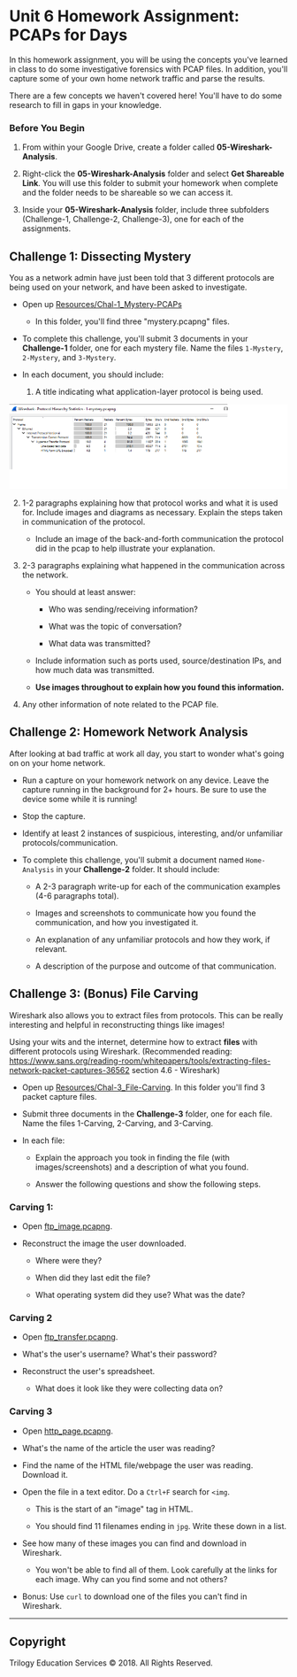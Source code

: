# Unit 6 Homework Assignment: PCAPs for Days

In this homework assignment, you will be using the concepts you've learned in class to do some investigative forensics with PCAP files. In addition, you'll capture some of your own home network traffic and parse the results.

There are a few concepts we haven't covered here! You'll have to do some research to fill in gaps in your knowledge.

### Before You Begin

1. From within your Google Drive, create a folder called **05-Wireshark-Analysis**.

2. Right-click the **05-Wireshark-Analysis** folder and select **Get Shareable Link**. You will use this folder to submit your homework when complete and the folder needs to be shareable so we can access it.

3. Inside your **05-Wireshark-Analysis** folder, include three subfolders (Challenge-1, Challenge-2, Challenge-3), one for each of the assignments.

## Challenge 1: Dissecting Mystery

You as a network admin have just been told that 3 different protocols are being used on your network, and have been asked to investigate.

- Open up [Resources/Chal-1_Mystery-PCAPs](Resources/Chal-1_Mystery-PCAPs)

  - In this folder, you'll find three "mystery.pcapng" files.

- To complete this challenge, you'll submit 3 documents in your **Challenge-1** folder, one for each mystery file. Name the files `1-Mystery`, `2-Mystery`, and `3-Mystery`.

- In each document, you should include:

  1. A title indicating what application-layer protocol is being used.
  
![protocol-1-Mystery](Challenge-1/work-1-Mystery/protocol-1-mystery.png)

  2. 1-2 paragraphs explaining how that protocol works and what it is used for. Include images and diagrams as necessary. Explain the steps taken in communication of the protocol.

     - Include an image of the back-and-forth communication the protocol did in the pcap to help illustrate your explanation.

  3. 2-3 paragraphs explaining what happened in the communication across the network.

     - You should at least answer:

       - Who was sending/receiving information?

       - What was the topic of conversation?

       - What data was transmitted?

     - Include information such as ports used, source/destination IPs, and how much data was transmitted.

     - **Use images throughout to explain how you found this information.**

  4. Any other information of note related to the PCAP file.

## Challenge 2: Homework Network Analysis

After looking at bad traffic at work all day, you start to wonder what's going on on your home network.

- Run a capture on your homework network on any device. Leave the capture running in the background for 2+ hours. Be sure to use the device some while it is running!

- Stop the capture.

- Identify at least 2 instances of suspicious, interesting, and/or unfamiliar protocols/communication.

- To complete this challenge, you'll submit a document named `Home-Analysis` in your **Challenge-2** folder. It should include:

  - A 2-3 paragraph write-up for each of the communication examples (4-6 paragraphs total).

  - Images and screenshots to communicate how you found the communication, and how you investigated it.

  - An explanation of any unfamiliar protocols and how they work, if relevant.

  - A description of the purpose and outcome of that communication.

## Challenge 3: (Bonus) File Carving

Wireshark also allows you to extract files from protocols. This can be really interesting and helpful in reconstructing things like images!

Using your wits and the internet, determine how to extract **files** with different protocols using Wireshark. (Recommended reading: <https://www.sans.org/reading-room/whitepapers/tools/extracting-files-network-packet-captures-36562> section 4.6 - Wireshark)

- Open up [Resources/Chal-3_File-Carving](Resources/Chal-3_File-Carving). In this folder you'll find 3 packet capture files.

- Submit three documents in the **Challenge-3** folder, one for each file. Name the files 1-Carving, 2-Carving, and 3-Carving.

- In each file:

  - Explain the approach you took in finding the file (with images/screenshots) and a description of what you found.

  - Answer the following questions and show the following steps.

### Carving 1:

- Open [ftp_image.pcapng](Resources/Chal-3_File-Carving/ftp_image.pcapng).

- Reconstruct the image the user downloaded.

  - Where were they?

  - When did they last edit the file?

  - What operating system did they use? What was the date?

### Carving 2

- Open [ftp_transfer.pcapng](Resources/Chal-3_File-Carving/ftp_transfer.pcapng).

- What's the user's username? What's their password?

- Reconstruct the user's spreadsheet.

  - What does it look like they were collecting data on?

### Carving 3

- Open [http_page.pcapng](Resources/Chal-3_File-Carving/http_page.pcapng).

- What's the name of the article the user was reading?

- Find the name of the HTML file/webpage the user was reading. Download it.

- Open the file in a text editor. Do a `Ctrl+F` search for `<img`.

  - This is the start of an "image" tag in HTML.

  - You should find 11 filenames ending in `jpg`. Write these down in a list.

- See how many of these images you can find and download in Wireshark.

  - You won't be able to find all of them. Look carefully at the links for each image. Why can you find some and not others?

- Bonus: Use `curl` to download one of the files you can't find in Wireshark.

-----

## Copyright

Trilogy Education Services © 2018. All Rights Reserved.

